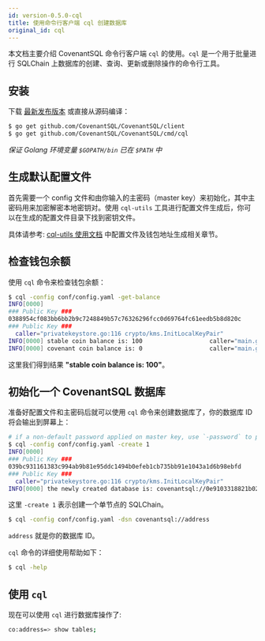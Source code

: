 ```yaml
---
id: version-0.5.0-cql
title: 使用命令行客户端 cql 创建数据库
original_id: cql
---
```


本文档主要介绍 CovenantSQL 命令行客户端 `cql` 的使用。`cql` 是一个用于批量进行 SQLChain 上数据库的创建、查询、更新或删除操作的命令行工具。

## 安装

下载 [最新发布版本](https://github.com/CovenantSQL/CovenantSQL/releases) 或直接从源码编译：

```bash
$ go get github.com/CovenantSQL/CovenantSQL/client
$ go get github.com/CovenantSQL/CovenantSQL/cmd/cql
```

*保证 Golang 环境变量 `$GOPATH/bin` 已在 `$PATH` 中*

## 生成默认配置文件

首先需要一个 config 文件和由你输入的主密码（master key）来初始化，其中主密码用来加密解密本地密钥对。使用 `cql-utils` 工具进行配置文件生成后，你可以在生成的配置文件目录下找到密钥文件。

具体请参考: [cql-utils 使用文档](https://github.com/CovenantSQL/docs/tree/master/development-cmd-utils-zh.md#使用) 中配置文件及钱包地址生成相关章节。

## 检查钱包余额

使用 `cql` 命令来检查钱包余额：

```bash
$ cql -config conf/config.yaml -get-balance
INFO[0000]
### Public Key ###
0388954cf083bb6bb2b9c7248849b57c76326296fcc0d69764fc61eedb5b8d820c
### Public Key ###
  caller="privatekeystore.go:116 crypto/kms.InitLocalKeyPair"
INFO[0000] stable coin balance is: 100                   caller="main.go:246 main.main"
INFO[0000] covenant coin balance is: 0                   caller="main.go:247 main.main"
```

这里我们得到结果 **"stable coin balance is: 100"**。

## 初始化一个 CovenantSQL 数据库

准备好配置文件和主密码后就可以使用 `cql` 命令来创建数据库了，你的数据库 ID 将会输出到屏幕上：

```bash
# if a non-default password applied on master key, use `-password` to pass it
$ cql -config conf/config.yaml -create 1
INFO[0000]
### Public Key ###
039bc931161383c994ab9b81e95ddc1494b0efeb1cb735bb91e1043a1d6b98ebfd
### Public Key ###
  caller="privatekeystore.go:116 crypto/kms.InitLocalKeyPair"
INFO[0000] the newly created database is: covenantsql://0e9103318821b027f35b96c4fd5562683543276b72c488966d616bfe0fe4d213  caller="main.go:297 main.main"
```

这里 `-create 1` 表示创建一个单节点的 SQLChain。

```bash
$ cql -config conf/config.yaml -dsn covenantsql://address
```

`address` 就是你的数据库 ID。

`cql` 命令的详细使用帮助如下：

```bash
$ cql -help
```

## 使用 `cql`

现在可以使用 `cql` 进行数据库操作了:

```bash
co:address=> show tables;
```
